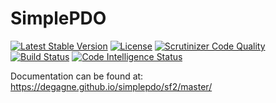 SimplePDO
=========

[![Latest Stable Version](https://img.shields.io/packagist/v/degagne/simplepdo.svg?style=flat-square)](https://packagist.org/packages/degagne/simplepdo) [![License](https://poser.pugx.org/degagne/simplepdo/license)](https://packagist.org/packages/degagne/simplepdo) [![Scrutinizer Code Quality](https://scrutinizer-ci.com/g/degagne/simplepdo/badges/quality-score.png?b=master)](https://scrutinizer-ci.com/g/degagne/simplepdo/?branch=master) [![Build Status](https://scrutinizer-ci.com/g/degagne/simplepdo/badges/build.png?b=master)](https://scrutinizer-ci.com/g/degagne/simplepdo/build-status/master) [![Code Intelligence Status](https://scrutinizer-ci.com/g/degagne/simplepdo/badges/code-intelligence.svg?b=master)](https://scrutinizer-ci.com/code-intelligence)

Documentation can be found at: https://degagne.github.io/simplepdo/sf2/master/
